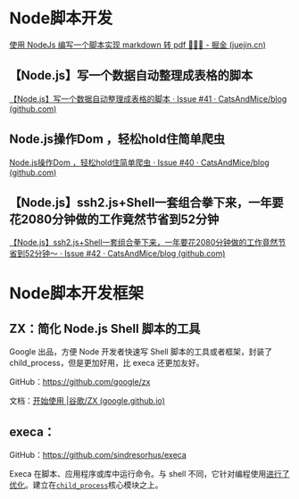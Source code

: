 # Node脚本开发

[使用 NodeJs 编写一个脚本实现 markdown 转 pdf 🤪🤪🤪 - 掘金 (juejin.cn)](https://juejin.cn/post/7368385859018817563)

## 【Node.js】写一个数据自动整理成表格的脚本

[【Node.js】写一个数据自动整理成表格的脚本 · Issue #41 · CatsAndMice/blog (github.com)](https://github.com/CatsAndMice/blog/issues/41)

## Node.js操作Dom ，轻松hold住简单爬虫

[Node.js操作Dom ，轻松hold住简单爬虫 · Issue #40 · CatsAndMice/blog (github.com)](https://github.com/CatsAndMice/blog/issues/40)

## 【Node.js】ssh2.js+Shell一套组合拳下来，一年要花2080分钟做的工作竟然节省到52分钟

[【Node.js】ssh2.js+Shell一套组合拳下来，一年要花2080分钟做的工作竟然节省到52分钟～ · Issue #42 · CatsAndMice/blog (github.com)](https://github.com/CatsAndMice/blog/issues/42)

# Node脚本开发框架

## ZX：简化 Node.js Shell 脚本的工具

Google 出品，方便 Node 开发者快速写 Shell 脚本的工具或者框架，封装了child_process，但是更加好用，比 execa 还更加友好。

GitHub：https://github.com/google/zx

文档：[开始使用 |谷歌/ZX (google.github.io)](https://google.github.io/zx/getting-started)

## execa：

GitHub：https://github.com/sindresorhus/execa

Execa 在脚本、应用程序或库中运行命令。与 shell 不同，它针对编程使用[进行了优化](https://github.com/sindresorhus/execa/blob/main/docs/bash.md)。建立在[`child_process`](https://nodejs.org/api/child_process.html)核心模块之上。